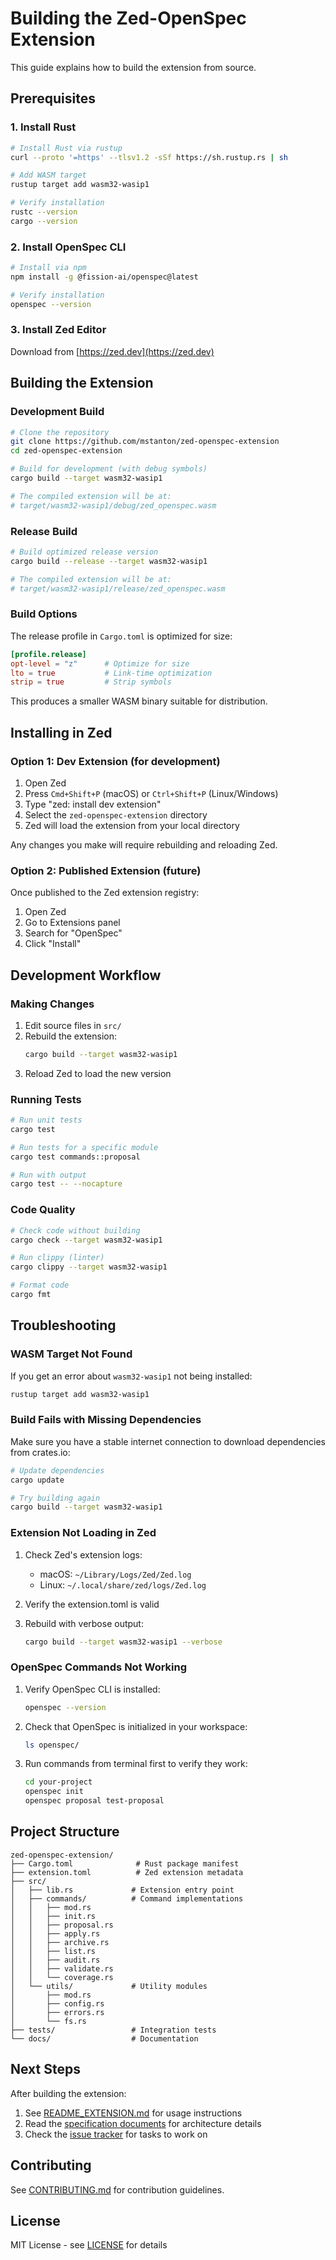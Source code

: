 # Building the Zed-OpenSpec Extension

This guide explains how to build the extension from source.

## Prerequisites

### 1. Install Rust

```bash
# Install Rust via rustup
curl --proto '=https' --tlsv1.2 -sSf https://sh.rustup.rs | sh

# Add WASM target
rustup target add wasm32-wasip1

# Verify installation
rustc --version
cargo --version
```

### 2. Install OpenSpec CLI

```bash
# Install via npm
npm install -g @fission-ai/openspec@latest

# Verify installation
openspec --version
```

### 3. Install Zed Editor

Download from [https://zed.dev](https://zed.dev)

## Building the Extension

### Development Build

```bash
# Clone the repository
git clone https://github.com/mstanton/zed-openspec-extension
cd zed-openspec-extension

# Build for development (with debug symbols)
cargo build --target wasm32-wasip1

# The compiled extension will be at:
# target/wasm32-wasip1/debug/zed_openspec.wasm
```

### Release Build

```bash
# Build optimized release version
cargo build --release --target wasm32-wasip1

# The compiled extension will be at:
# target/wasm32-wasip1/release/zed_openspec.wasm
```

### Build Options

The release profile in `Cargo.toml` is optimized for size:

```toml
[profile.release]
opt-level = "z"      # Optimize for size
lto = true           # Link-time optimization
strip = true         # Strip symbols
```

This produces a smaller WASM binary suitable for distribution.

## Installing in Zed

### Option 1: Dev Extension (for development)

1. Open Zed
2. Press `Cmd+Shift+P` (macOS) or `Ctrl+Shift+P` (Linux/Windows)
3. Type "zed: install dev extension"
4. Select the `zed-openspec-extension` directory
5. Zed will load the extension from your local directory

Any changes you make will require rebuilding and reloading Zed.

### Option 2: Published Extension (future)

Once published to the Zed extension registry:

1. Open Zed
2. Go to Extensions panel
3. Search for "OpenSpec"
4. Click "Install"

## Development Workflow

### Making Changes

1. Edit source files in `src/`
2. Rebuild the extension:
   ```bash
   cargo build --target wasm32-wasip1
   ```
3. Reload Zed to load the new version

### Running Tests

```bash
# Run unit tests
cargo test

# Run tests for a specific module
cargo test commands::proposal

# Run with output
cargo test -- --nocapture
```

### Code Quality

```bash
# Check code without building
cargo check --target wasm32-wasip1

# Run clippy (linter)
cargo clippy --target wasm32-wasip1

# Format code
cargo fmt
```

## Troubleshooting

### WASM Target Not Found

If you get an error about `wasm32-wasip1` not being installed:

```bash
rustup target add wasm32-wasip1
```

### Build Fails with Missing Dependencies

Make sure you have a stable internet connection to download dependencies from crates.io:

```bash
# Update dependencies
cargo update

# Try building again
cargo build --target wasm32-wasip1
```

### Extension Not Loading in Zed

1. Check Zed's extension logs:
   - macOS: `~/Library/Logs/Zed/Zed.log`
   - Linux: `~/.local/share/zed/logs/Zed.log`

2. Verify the extension.toml is valid

3. Rebuild with verbose output:
   ```bash
   cargo build --target wasm32-wasip1 --verbose
   ```

### OpenSpec Commands Not Working

1. Verify OpenSpec CLI is installed:
   ```bash
   openspec --version
   ```

2. Check that OpenSpec is initialized in your workspace:
   ```bash
   ls openspec/
   ```

3. Run commands from terminal first to verify they work:
   ```bash
   cd your-project
   openspec init
   openspec proposal test-proposal
   ```

## Project Structure

```
zed-openspec-extension/
├── Cargo.toml              # Rust package manifest
├── extension.toml          # Zed extension metadata
├── src/
│   ├── lib.rs             # Extension entry point
│   ├── commands/          # Command implementations
│   │   ├── mod.rs
│   │   ├── init.rs
│   │   ├── proposal.rs
│   │   ├── apply.rs
│   │   ├── archive.rs
│   │   ├── list.rs
│   │   ├── audit.rs
│   │   ├── validate.rs
│   │   └── coverage.rs
│   └── utils/             # Utility modules
│       ├── mod.rs
│       ├── config.rs
│       ├── errors.rs
│       └── fs.rs
├── tests/                 # Integration tests
└── docs/                  # Documentation
```

## Next Steps

After building the extension:

1. See [README_EXTENSION.md](README_EXTENSION.md) for usage instructions
2. Read the [specification documents](.) for architecture details
3. Check the [issue tracker](https://github.com/mstanton/zed-openspec-extension/issues) for tasks to work on

## Contributing

See [CONTRIBUTING.md](CONTRIBUTING.md) for contribution guidelines.

## License

MIT License - see [LICENSE](LICENSE) for details
